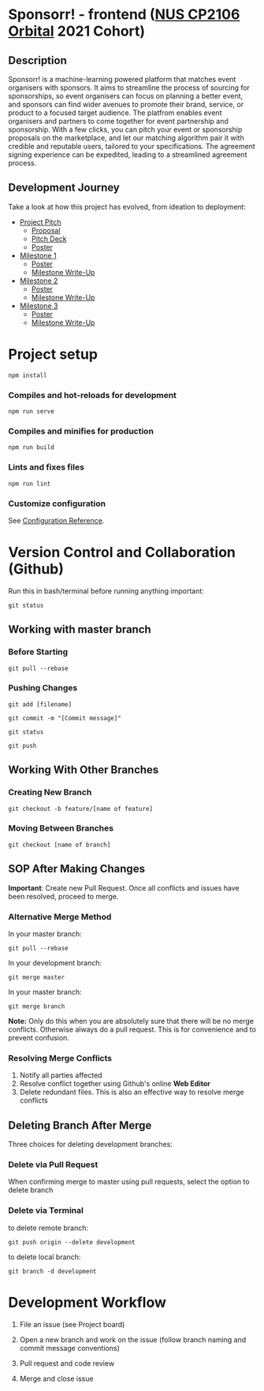 # **Sponsorr! - frontend** ([NUS CP2106 Orbital](https://orbital.comp.nus.edu.sg/) 2021 Cohort)

## Description

Sponsorr! is a machine-learning powered platform that matches event organisers with sponsors. 
It aims to streamline the process of sourcing for sponsorships, so event organisers can focus on planning a better 
event, and sponsors can find wider avenues to promote their brand, service, or product to a focused target audience.
The platfrom enables event organisers and partners to come together for event partnership and sponsorship. With a 
few clicks, you can pitch your event or sponsorship proposals on the marketplace, and let our matching algorithm pair 
it with credible and reputable users, tailored to your specifications. The agreement signing experience can be 
expedited, leading to a streamlined agreement process.

## Development Journey

Take a look at how this project has evolved, from ideation to deployment:
- [Project Pitch](https://www.youtube.com/watch?v=SfNs5uEmZWA)
    - [Proposal](https://docs.google.com/document/d/1mbA4ZHtav04lupBUXg4RgyoPpDLDZz0KTOKKjeSH_9Y/edit?usp=sharing)
    - [Pitch Deck](https://docs.google.com/presentation/d/150ZKsGdQkDnQZBnfJGwSMTkpkqoAbQtl20hql-c7JcI/edit?usp=sharing)
    - [Poster](https://drive.google.com/file/d/1vV17jFlLaF7RA1v_sc-l41ZA-ulAqoqg/view?usp=sharing)
- [Milestone 1](https://youtu.be/H92cef2NKTM)
    - [Poster](https://drive.google.com/file/d/1vV17jFlLaF7RA1v_sc-l41ZA-ulAqoqg/view?usp=sharing)
    - [Milestone Write-Up](https://docs.google.com/document/d/1JqZ7Cm6PT4Ue3Pp8MInbX7ZBfVo4QG0MUFLlWEe0BMY/edit?usp=sharing)
- [Milestone 2](https://youtu.be/oykdRGuRCWc)
    - [Poster](https://drive.google.com/file/d/1K6ScFJ7BJZGxIZxjk68ucgtjjUfKgRlz/view?usp=sharing)
    - [Milestone Write-Up](https://docs.google.com/document/d/131qKWSzBtd6k6FKx0j7ba00xOObokmXpWZoDdxMejds/edit?usp=sharing)
- [Milestone 3](https://youtu.be/ZP39scTpQZU)
    - [Poster](https://drive.google.com/file/d/1OqoW7TIMExZxmI2FvSwKM03c2cxeWEFm/view?usp=sharing)
    - [Milestone Write-Up](https://docs.google.com/document/d/1_B_ycWxfpLzwsx6AfZ8hdVLBZSDEgd_bBzLRNggkgmg/edit?usp=sharing)

# Project setup

```
npm install
```

### Compiles and hot-reloads for development

```
npm run serve
```

### Compiles and minifies for production

```
npm run build
```

### Lints and fixes files

```
npm run lint
```

### Customize configuration

See [Configuration Reference](https://cli.vuejs.org/config/).

# Version Control and Collaboration (Github)

Run this in bash/terminal before running anything important:

```
git status
```

## Working with master branch

### Before Starting

```
git pull --rebase
```

### Pushing Changes

```
git add [filename]
```

```
git commit -m "[Commit message]"
```

```
git status
```

```
git push
```

## Working With Other Branches

### Creating New Branch

```
git checkout -b feature/[name of feature]
```

### Moving Between Branches

```
git checkout [name of branch]
```

## SOP After Making Changes

**Important**: Create new Pull Request. Once all conflicts and issues have been resolved, proceed to merge.

### Alternative Merge Method

In your master branch:

```
git pull --rebase
```

In your development branch:

```
git merge master
```

In your master branch:

```
git merge branch
```

**Note:** Only do this when you are absolutely sure that there will be no merge conflicts. Otherwise always do a pull request. This is for convenience and to prevent confusion.

### Resolving Merge Conflicts

1. Notify all parties affected
2. Resolve conflict together using Github's online **Web Editor**
3. Delete redundant files. This is also an effective way to resolve merge conflicts

## Deleting Branch After Merge

Three choices for deleting development branches:

### Delete via Pull Request

When confirming merge to master using pull requests, select the option to delete branch

### Delete via Terminal

to delete remote branch:

```
git push origin --delete development
```

to delete local branch:

```
git branch -d development
```

# Development Workflow

1. File an issue (see Project board)

2. Open a new branch and work on the issue (follow branch naming and commit message conventions)

3. Pull request and code review

4. Merge and close issue
